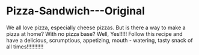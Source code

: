 # Pizza-Sandwich---Original
We all love pizza, especially cheese pizzas. But is there a way to make a pizza at home? With no pizza base? Well, Yes!!!!!
Follow this recipe and have a delicious, scrumptious, appetizing, mouth - watering, tasty snack of all times!!!!!!!!!!!

